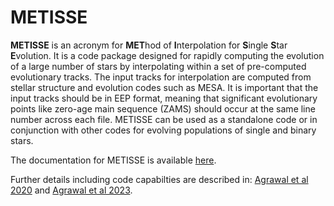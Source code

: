 # METISSE

**METISSE** is an acronym for **MET**hod of **I**nterpolation for **S**ingle **S**tar **E**volution. It is a code package designed for rapidly computing the evolution of a large number of stars by interpolating within a set of pre-computed evolutionary tracks. The input tracks for interpolation are computed from stellar structure and evolution codes such as MESA. It is important that the input tracks should be in EEP format, meaning that significant evolutionary points like zero-age main sequence (ZAMS) should occur at the same line number across each file. METISSE can be used as a standalone code or in conjunction with other codes for evolving populations of single and binary stars.

The documentation for METISSE is available [here](https://metisse.readthedocs.io/en/latest/). 


Further details including code capabilties are described in: [Agrawal et al 2020](https://arxiv.org/abs/2005.13177) and [Agrawal et al 2023](https://arxiv.org/abs/2303.10187).


